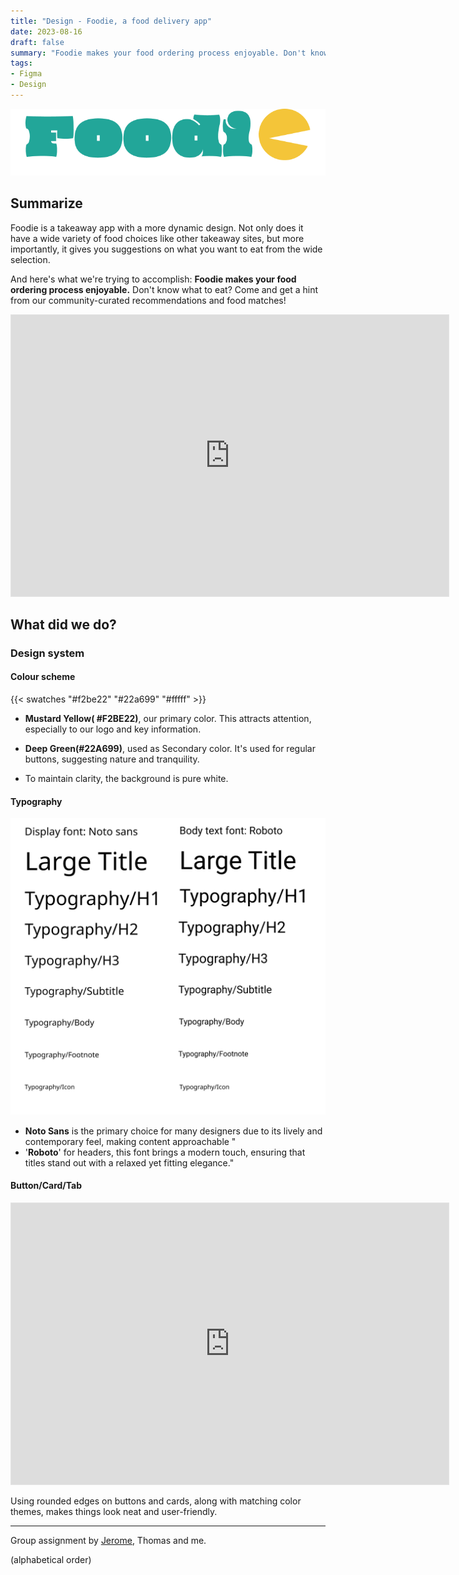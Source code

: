 ```yaml
---
title: "Design - Foodie, a food delivery app"
date: 2023-08-16
draft: false
summary: "Foodie makes your food ordering process enjoyable. Don't know what to eat? Come and get a hint from our community curated recommendations and food matches!"
tags:
- Figma
- Design
---
```

![Foodie!](foodie-Logo.png)

## Summarize

Foodie is a takeaway app with a more dynamic design. Not only does it have a wide variety of food choices like other takeaway sites, but more importantly, it gives you suggestions on what you want to eat from the wide selection.

And here's what we're trying to accomplish: **Foodie makes your food ordering process enjoyable.** Don't know what to eat? Come and get a hint from our community-curated recommendations and food matches!

<iframe style="border: 1px solid rgba(0, 0, 0, 0.1);" width="700" height="450" src="https://www.figma.com/embed?embed_host=share&url=https%3A%2F%2Fwww.figma.com%2Fproto%2F8XLT012kk3b72NmlQ7FMc7%2FFoodie!%3Fpage-id%3D149%253A15%26type%3Ddesign%26node-id%3D194-447%26viewport%3D375%252C400%252C0.08%26t%3DfdFgOTvAlIr1WHm3-1%26scaling%3Dscale-down-width%26starting-point-node-id%3D194%253A447%26show-proto-sidebar%3D1%26mode%3Ddesign" allowfullscreen></iframe>

## What did we do?

### Design system

#### Colour scheme

{{< swatches "#f2be22" "#22a699" "#fffff" >}}

- **Mustard Yellow( #F2BE22)**, our primary color. This attracts attention, especially to our logo and key information. 

- **Deep Green(#22A699)**, used as Secondary color. It's used for regular buttons, suggesting nature and tranquility.

- To maintain clarity, the background is pure white.  

#### Typography

![image-20230820174101658](image-20230820174101658.png)
- **Noto Sans** is the primary choice for many designers due to its lively and contemporary feel, making content approachable "
-  '**Roboto**' for headers, this font brings a modern touch, ensuring that titles stand out with a relaxed yet fitting elegance."

#### Button/Card/Tab

<iframe style="border: 1px solid rgba(0, 0, 0, 0.1);" width="700" height="450" src="https://www.figma.com/embed?embed_host=share&url=https%3A%2F%2Fwww.figma.com%2Fproto%2FAXNTbxVFslLCRh1TjeZtL4%2FPart-2%253A-Design-System%3Fpage-id%3D106%253A55%26type%3Ddesign%26node-id%3D118-62%26viewport%3D448%252C293%252C0.59%26t%3DL7t1u9efnDpQgLeJ-1%26scaling%3Dscale-down-width%26mode%3Ddesign" allowfullscreen></iframe>

Using rounded edges on buttons and cards, along with matching color themes, makes things look neat and user-friendly.



---

Group assignment by <u>[Jerome](https://hitori.rocks/)</u>, Thomas and me.



(alphabetical order)

